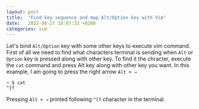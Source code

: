 ```yaml
---
layout: post
title:  "Find key sequence and map Alt/Option key with Vim"
date:   2022-08-27 18:07:32 +0200
categories: vim
---
```


Let's bind  `Alt/Option` key with some other keys to execute vim command. First of all we need to find what characters terminal is sending when `Alt` or `Option` key is pressed along with other key. To find it the chracter, execute the `cat` command and press Alt key along with other key you want. In this example, I am going to press the right arrow `Alt + →`
```
~ $ cat
^[f
```
Pressing  `Alt + →` printed following `^[f` character in the terminal.

